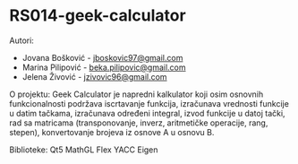 # RS014-geek-calculator

Autori:
   + Jovana Bošković - jboskovic97@gmail.com
   + Marina Pilipović - beka.pilipovic@gmail.com
   + Jelena Živović - jzivovic96@gmail.com
    
O projektu:
    Geek Calculator je napredni kalkulator koji osim osnovnih funkcionalnosti podržava iscrtavanje funkcija, izračunava vrednosti funkcije u datim tačkama, izračunava određeni integral, izvod funkcije u datoj tački, rad sa matricama (transponovanje, inverz, aritmetičke operacije, rang, stepen), konvertovanje brojeva iz osnove A u osnovu B.

Biblioteke:
    Qt5
    MathGL
    Flex
    YACC
    Eigen
    

